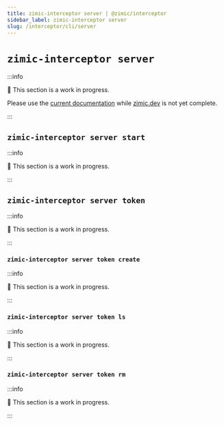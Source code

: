 ```yaml
---
title: zimic-interceptor server | @zimic/interceptor
sidebar_label: zimic-interceptor server
slug: /interceptor/cli/server
---
```


# `zimic-interceptor server`

:::info

🚧 This section is a work in progress.

Please use the [current documentation](https://github.com/zimicjs/zimic/wiki) while [zimic.dev](/) is not yet complete.

:::

## `zimic-interceptor server start`

:::info

🚧 This section is a work in progress.

:::

## `zimic-interceptor server token`

:::info

🚧 This section is a work in progress.

:::

### `zimic-interceptor server token create`

:::info

🚧 This section is a work in progress.

:::

### `zimic-interceptor server token ls`

:::info

🚧 This section is a work in progress.

:::

### `zimic-interceptor server token rm`

:::info

🚧 This section is a work in progress.

:::
